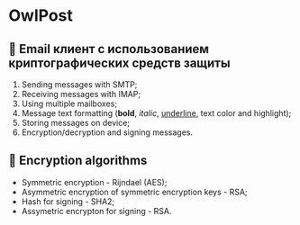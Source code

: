 # OwlPost

## :e-mail: Email клиент с использованием криптографических средств защиты

1. Sending messages with SMTP;
2. Receiving messages with IMAP;
3. Using multiple mailboxes;
4. Message text formatting (**bold**, *italic*, <u>underline</u>, text color and highlight);
5. Storing messages on device;
6. Encryption/decryption and signing messages.

## :closed_lock_with_key: Encryption algorithms

- Symmetric encryption - Rijndael (AES);
- Asymmetric encryption of symmetric encryption keys - RSA;
- Hash for signing - SHA2;
- Assymetric encrypton for signing - RSA.
